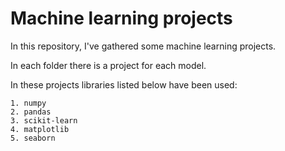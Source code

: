 # Machine learning projects

In this repository, I've gathered some machine learning projects.

In each folder there is a project for each model.

In these projects libraries listed below have been used:

    1. numpy
    2. pandas
    3. scikit-learn
    4. matplotlib
    5. seaborn
